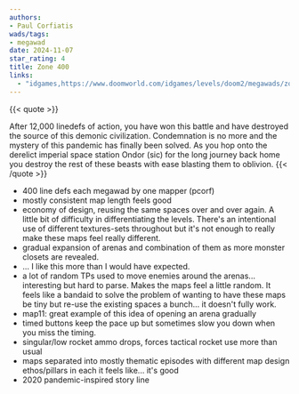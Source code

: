 ```yaml
---
authors:
- Paul Corfiatis
wads/tags:
- megawad
date: 2024-11-07
star_rating: 4
title: Zone 400
links:
  - "idgames,https://www.doomworld.com/idgames/levels/doom2/megawads/zone400"
---
```

{{< quote >}}

After 12,000 linedefs of action, you have won this battle and have destroyed the source of this demonic civilization. Condemnation is no more and the mystery of this pandemic has finally been solved. As you hop onto the derelict imperial space station Ondor (sic) for the long journey back home you destroy the rest of these beasts with ease blasting them to oblivion.
{{< /quote >}}


- 400 line defs each megawad by one mapper (pcorf)
- mostly consistent map length feels good
- economy of design, reusing the same spaces over and over again. A little bit of difficulty in differentiating the levels. There's an intentional use of different textures-sets throughout but it's not enough to really make these maps feel really different.
- gradual expansion of arenas and combination of them as more monster closets are revealed.
- ... I like this more than I would have expected.
- a lot of random TPs used to move enemies around the arenas... interesting but hard to parse. Makes the maps feel a little random. It feels like a bandaid to solve the problem of wanting to have these maps be tiny but re-use the existing spaces a bunch... it doesn't fully work.
- map11: great example of this idea of opening an arena gradually
- timed buttons keep the pace up but sometimes slow you down when you miss the timing.
- singular/low rocket ammo drops, forces tactical rocket use more than usual
- maps separated into mostly thematic episodes with different map design ethos/pillars in each it feels like... it's good 
- 2020 pandemic-inspired story line
